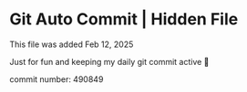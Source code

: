 # Git Auto Commit | Hidden File

This file was added Feb 12, 2025

Just for fun and keeping my daily git commit active 🤪

commit number: 490849
